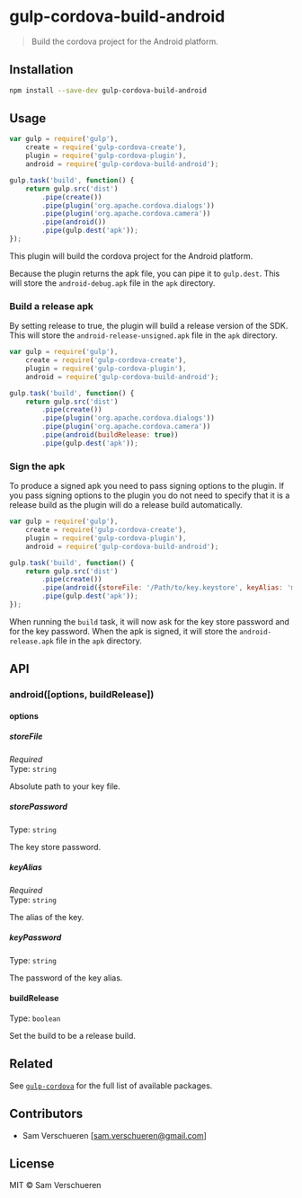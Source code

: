 # gulp-cordova-build-android

> Build the cordova project for the Android platform.

## Installation

```bash
npm install --save-dev gulp-cordova-build-android
```

## Usage

```JavaScript
var gulp = require('gulp'),
    create = require('gulp-cordova-create'),
    plugin = require('gulp-cordova-plugin'),
    android = require('gulp-cordova-build-android');

gulp.task('build', function() {
    return gulp.src('dist')
        .pipe(create())
        .pipe(plugin('org.apache.cordova.dialogs'))
        .pipe(plugin('org.apache.cordova.camera'))
        .pipe(android())
        .pipe(gulp.dest('apk'));
});
```

This plugin will build the cordova project for the Android platform.

Because the plugin returns the apk file, you can pipe it to ```gulp.dest```. This will store the ```android-debug.apk``` file
in the ```apk``` directory.

### Build a release apk

By setting release to true, the plugin will build a release version of the SDK. This will store the ```android-release-unsigned.apk```
file in the ```apk``` directory.

```JavaScript
var gulp = require('gulp'),
    create = require('gulp-cordova-create'),
    plugin = require('gulp-cordova-plugin'),
    android = require('gulp-cordova-build-android');

gulp.task('build', function() {
    return gulp.src('dist')
        .pipe(create())
        .pipe(plugin('org.apache.cordova.dialogs'))
        .pipe(plugin('org.apache.cordova.camera'))
        .pipe(android(buildRelease: true))
        .pipe(gulp.dest('apk'));
```

### Sign the apk

To produce a signed apk you need to pass signing options to the plugin. If you pass signing options to the plugin you do not need to
specify that it is a release build as the plugin will do a release build automatically.

```JavaScript
var gulp = require('gulp'),
    create = require('gulp-cordova-create'),
    plugin = require('gulp-cordova-plugin'),
    android = require('gulp-cordova-build-android');

gulp.task('build', function() {
    return gulp.src('dist')
        .pipe(create())
        .pipe(android({storeFile: '/Path/to/key.keystore', keyAlias: 'my_alias'}))
        .pipe(gulp.dest('apk'));
});
```

When running the `build` task, it will now ask for the key store password and for the key password. When the apk is signed, it will
store the `android-release.apk` file in the `apk` directory.

## API

### android([options, buildRelease])

#### options

##### storeFile

*Required*  
Type: `string`

Absolute path to your key file.

##### storePassword

Type: `string`

The key store password.

##### keyAlias

*Required*  
Type: `string`

The alias of the key.

##### keyPassword

Type: `string`

The password of the key alias.

#### buildRelease

Type: `boolean`

Set the build to be a release build.

## Related

See [`gulp-cordova`](https://github.com/SamVerschueren/gulp-cordova) for the full list of available packages.

## Contributors

- Sam Verschueren [<sam.verschueren@gmail.com>]

## License

MIT © Sam Verschueren

